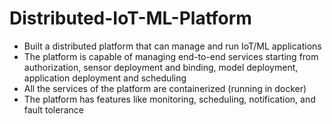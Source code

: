 # Distributed-IoT-ML-Platform
- Built a distributed platform that can manage and run IoT/ML
applications
- The platform is capable of managing end-to-end services starting from
authorization, sensor deployment and binding, model deployment,
application deployment and scheduling
- All the services of the platform are containerized (running in docker)
- The platform has features like monitoring, scheduling, notification, and
fault tolerance
